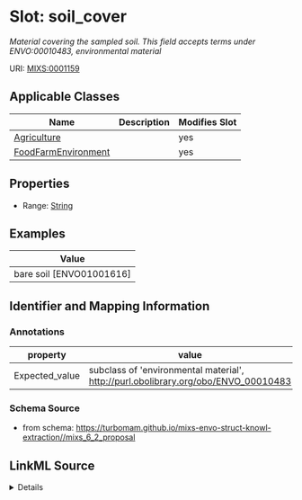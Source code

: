 # Slot: soil_cover


_Material covering the sampled soil. This field accepts terms under ENVO:00010483, environmental material_



URI: [MIXS:0001159](https://w3id.org/mixs/0001159)



<!-- no inheritance hierarchy -->




## Applicable Classes

| Name | Description | Modifies Slot |
| --- | --- | --- |
[Agriculture](Agriculture.md) |  |  yes  |
[FoodFarmEnvironment](FoodFarmEnvironment.md) |  |  yes  |







## Properties

* Range: [String](String.md)






## Examples

| Value |
| --- |
| bare soil [ENVO01001616] |

## Identifier and Mapping Information





### Annotations

| property | value |
| --- | --- |
| Expected_value | subclass of 'environmental material', http://purl.obolibrary.org/obo/ENVO_00010483 |



### Schema Source


* from schema: https://turbomam.github.io/mixs-envo-struct-knowl-extraction//mixs_6_2_proposal




## LinkML Source

<details>
```yaml
name: soil_cover
annotations:
  Expected_value:
    tag: Expected_value
    value: subclass of 'environmental material', http://purl.obolibrary.org/obo/ENVO_00010483
description: Material covering the sampled soil. This field accepts terms under ENVO:00010483,
  environmental material
title: soil cover
notes:
- soil
examples:
- value: bare soil [ENVO01001616]
from_schema: https://turbomam.github.io/mixs-envo-struct-knowl-extraction//mixs_6_2_proposal
rank: 1000
string_serialization: bare soil [ENVO:01001616]
slot_uri: MIXS:0001159
multivalued: false
alias: soil_cover
domain_of:
- Agriculture
- FoodFarmEnvironment
range: string

```
</details>